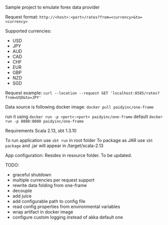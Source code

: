 Sample project to emulate forex data provider

Request format:
`http://<host>:<port>/rates?from=<currency>&to=<currency>`

Supported currencies:
 - USD
 - JPY
 - AUD
 - CAD
 - CHF
 - EUR
 - GBP
 - NZD
 - SGD

Request example:
`curl --location --request GET 'localhost:8585/rates?from=USD&to=JPY'`

Data source is following docker image:
`docker pull paidyinc/one-frame`

run it using `docker run -p <port>:<port> paidyinc/one-frame`
default `docker run -p 8080:8080 paidyinc/one-frame`

Requirements Scala 2.13, sbt 1.3.10

To run application use `sbt run` in root folder
To package as JAR use `sbt package` and .jar will appear in /target/scala-2.13

App configuration:
Resides in resource folder. To be updated.

TODO:
 - graceful shutdown
 - multiple currencies per request support
 - rewrite data folding from one-frame
 - decouple
 - add juice
 - add configurable path to config file
 - read config properties from environmental variables
 - wrap artifact in docker image
 - configure custom logging instead of akka default one